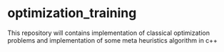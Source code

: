 # optimization_training
This repository will contains implementation of classical optimization problems and implementation of some meta heuristics algorithm in c++

